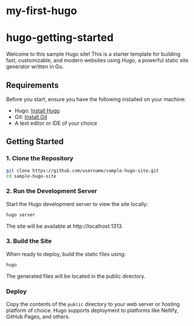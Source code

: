 # my-first-hugo

# hugo-getting-started

Welcome to this sample Hugo site! This is a starter template for building fast, customizable, and modern websites using Hugo, a powerful static site generator written in Go.

## Requirements

Before you start, ensure you have the following installed on your machine:

* Hugo: [Install Hugo](https://gohugo.io/installation/)
* Git: [Install Git](https://git-scm.com/book/en/v2/Getting-Started-Installing-Git)
* A text editor or IDE of your choice

## Getting Started 

### 1. Clone the Repository
```bash
git clone https://github.com/username/sample-hugo-site.git
cd sample-hugo-site
```

###  2. Run the Development Server
Start the Hugo development server to view the site locally:

```bash
hugo server
```
The site will be available at http://localhost:1313.

###  3. Build the Site

When ready to deploy, build the static files using: 

```bash
hugo
```
The generated files will be located in the public directory.

### Deploy

Copy the contents of the `public` directory to your web server or hosting platform of choice. Hugo supports deployment to platforms like Netlify, GitHub Pages, and others.